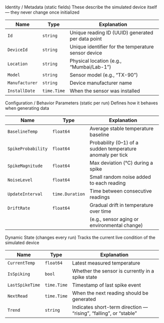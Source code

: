 Identity / Metadata (static fields)
These describe the simulated device itself — they never change once initialized

| **Name**       | **Type**    | **Explanation**                                     |
| -------------- | ----------- | --------------------------------------------------- |
| `Id`           | `string`    | Unique reading ID (UUID) generated per data point   |
| `DeviceId`     | `string`    | Unique identifier for the temperature sensor device |
| `Location`     | `string`    | Physical location (e.g., “Mumbai/Lab-1”)            |
| `Model`        | `string`    | Sensor model (e.g., “TX-90”)                        |
| `Manufacturer` | `string`    | Device manufacturer name                            |
| `InstallDate`  | `time.Time` | When the sensor was installed                       |


Configuration / Behavior Parameters (static per run)
Defines how it behaves when generating data

| **Name**           | **Type**        | **Explanation**                                              |
| ------------------ | --------------- | ------------------------------------------------------------ |
| `BaselineTemp`     | `float64`       | Average stable temperature baseline                          |
| `SpikeProbability` | `float64`       | Probability (0–1) of a sudden temperature anomaly per tick   |
| `SpikeMagnitude`   | `float64`       | Max deviation (°C) during a spike                            |
| `NoiseLevel`       | `float64`       | Small random noise added to each reading                     |
| `UpdateInterval`   | `time.Duration` | Time between consecutive readings                            |
| `DriftRate`        | `float64`       | Gradual drift in temperature over time                       |
|                    |                 | (e.g., sensor aging or environmental change)                 |


Dynamic State (changes every run)
Tracks the current live condition of the simulated device

| **Name**        | **Type**    | **Explanation**                                                   |
| --------------- | ----------- | ----------------------------------------------------------------- |
| `CurrentTemp`   | `float64`   | Latest measured temperature                                       |
| `IsSpiking`     | `bool`      | Whether the sensor is currently in a spike state                  |
| `LastSpikeTime` | `time.Time` | Timestamp of last spike event                                     |
| `NextRead`      | `time.Time` | When the next reading should be generated                         |
| `Trend`         | `string`    | Indicates short-term direction — “rising”, “falling”, or “stable” |
